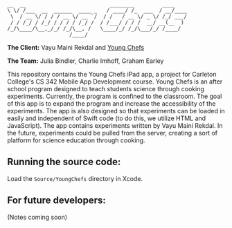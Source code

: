     __  __                           ________         ____
    \ \/ /___  __  ______  ____ _   / ____/ /_  ___  / __/____
     \  / __ \/ / / / __ \/ __ `/  / /   / __ \/ _ \/ /_/ ___/
     / / /_/ / /_/ / / / / /_/ /  / /___/ / / /  __/ __(__  )
    /_/\____/\__,_/_/ /_/\__, /   \____/_/ /_/\___/_/ /____/
                        /____/

**The Client:** Vayu Maini Rekdal and [Young Chefs](http://youngchefsprogram.org/)

**The Team:** Julia Bindler, Charlie Imhoff, Graham Earley

This repository contains the Young Chefs iPad app, a project for Carleton College's CS 342 Mobile App Development course. Young Chefs is an after school program designed to teach students science through cooking experiments. Currently, the program is confined to the classroom. The goal of this app is to expand the program and increase the accessibility of the experiments. The app is also designed so that experiments can be loaded in easily and independent of Swift code (to do this, we utilize HTML and JavaScript). The app contains experiments written by Vayu Maini Rekdal. In the future, experiments could be pulled from the server, creating a sort of platform for science education through cooking.

## Running the source code:
Load the `Source/YoungChefs` directory in Xcode.

## For future developers:
(Notes coming soon)